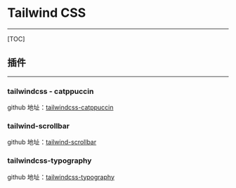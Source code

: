 # Tailwind CSS

----------

[TOC]

## 插件

----------

### tailwindcss - catppuccin

github 地址：[tailwindcss-catppuccin](https://github.com/catppuccin/tailwindcss)

### tailwind-scrollbar

github 地址：[tailwind-scrollbar](https://github.com/adoxography/tailwind-scrollbar)

### tailwindcss-typography

github 地址：[tailwindcss-typography](https://github.com/tailwindlabs/tailwindcss-typography)
